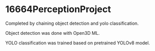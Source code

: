 # 16664PerceptionProject

Completed by chaining object detection and yolo classification.

Object detection was done with Open3D ML.

YOLO classification was trained based on pretrained YOLOv8 model.
